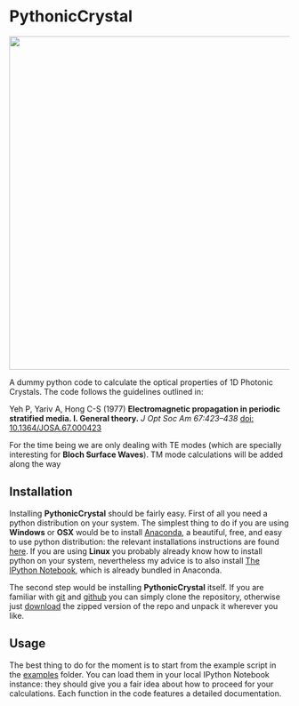 # PythonicCrystal

<img src="https://github.com/gevero/1DPyHC/blob/master/images/bragg.png" width="600">

A dummy python code to calculate the optical properties of 1D Photonic Crystals. The code follows the guidelines outlined in:

Yeh P, Yariv A, Hong C-S (1977) **Electromagnetic propagation in periodic stratified media. I. General theory.** *J Opt Soc Am 67:423–438*
[doi: 10.1364/JOSA.67.000423](http://dx.doi.org/10.1364/JOSA.67.000423)

For the time being we are only dealing with TE modes (which are specially interesting for **Bloch Surface Waves**). TM mode calculations will be added along the way

## Installation

Installing **PythonicCrystal** should be fairly easy. First of all you need a python distribution on your system. The simplest thing to do if you are using **Windows** or **OSX** would be to install [Anaconda](https://store.continuum.io/cshop/anaconda/), a beautiful, free, and easy to use python distribution: the relevant installations instructions are found [here](http://docs.continuum.io/anaconda/install.html). If you are using **Linux** you probably already know how to install python on your system, nevertheless my advice is to also install [The IPython Notebook](http://ipython.org/notebook.html), which is already bundled in Anaconda.

The second step would be installing **PythonicCrystal** itself. If you are familiar with [git](http://git-scm.com/) and [github](https://github.com/) you can simply clone the repository, otherwise just [download](https://github.com/gevero/py-matrix/archive/master.zip) the zipped version of the repo and unpack it wherever you like.

## Usage

The best thing to do for the moment is to start from the example script in the [examples](https://github.com/gevero/1DPyHC/tree/master/examples) folder. You can load them in your local IPython Notebook instance: they should give you a fair idea about how to proceed for your calculations. 
Each function in the code features a detailed documentation.
